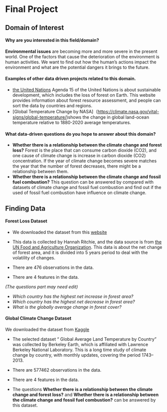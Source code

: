 # Final Project
## Domain of Interest
#### Why are you interested in this field/domain?
**Environmental issues** are becoming more and more severe in the present world. One of the factors that cause the deterioration of the environment is human activities. We want to find out how the human’s actions impact the environment and what are the potential dangers it brings to the future.

#### Examples of other data driven projects related to this domain.
- [the United Nations](https://fra-data.fao.org/) Agenda 15 of the United Nations is about sustainable development, which includes the loss of forest on Earth. This website provides information about forest resource assessment, and people can sort the data by countries and regions.
- [Global Temperature Change by NASA]（https://climate.nasa.gov/vital-signs/global-temperature/)shows the change in global land-ocean temperature relative to 1880-2020 average temperatures.


#### What data-driven questions do you hope to answer about this domain?
- **Whether there is a relationship between the climate change and forest loss?** Forest is the place that can consume carbon dioxide (CO2), and one cause of climate change is increase in carbon dioxide (CO2) concentration. If the year of climate change becomes severe matches the year that the number of forest decreases, there might be a relationship between them.
- **Whether there is a relationship between the climate change and fossil fuel combustion?** This question can be answered by compared with datasets of climate change and fossil fuel combustion and find out if the used of fossil fuel combustion have influence on climate change.

## Finding Data
#### Forest Loss Dataset

- We downloaded the dataset from this [website](https://ourworldindata.org/grapher/annual-change-forest-area)

- This data is collected by Hannah Ritchie, and the data source is from [the UN Food and Agriculture Organization](https://fra-data.fao.org/ ). This data is about the net change of forest area, and it is divided into 5 years period to deal with the volatility of changes.

- There are 476 observations in the data.

- There are 4 features in the data.

*(The questions part may need edit)*

- _Which country has the highest net increase in forest area?_
- _Which country has the highest net decrease in forest area?_
- _What is the globally average change in forest cover?_

#### Global Climate Change Dataset
We downloaded the dataset from [Kaggle](https://www.kaggle.com/berkeleyearth/climate-change-earth-surface-temperature-data?select=GlobalLandTemperaturesByCountry.csv)

- The selected dataset “ Global Average Land Temperature by Country” was collected by Berkeley Earth, which is affiliated with Lawrence Berkeley National Laboratory. This is a long time study of climate change by country, with monthly updates,  covering the period 1743–2013.

- There are 577462 observations in the data.

- There are 4 features in the data.

- The questions **Whether there is a relationship between the climate change and forest loss?**  and **Whether there is a relationship between the climate change and fossil fuel combustion?** can be answered by this dataset.
